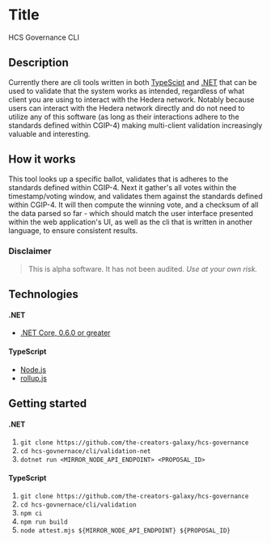 
# Title

HCS Governance CLI

## Description

Currently there are cli tools written in both [TypeScipt](https://www.typescriptlang.org) and [.NET](https://docs.microsoft.com/en-us/dotnet/?WT.mc_id=dotnet-35129-website) that can be used to validate that the system works as intended, regardless of what client you are using to interact with the Hedera network. Notably because users can interact with the Hedera network directly and do not need to utilize any of this software (as long as their interactions adhere to the standards defined within CGIP-4) making multi-client validation increasingly valuable and interesting.

## How it works

This tool looks up a specific ballot, validates that is adheres to the standards defined within CGIP-4. Next it gather's all votes within the timestamp/voting window, and validates them against the standards defined within CGIP-4. It will then compute the winning vote, and a checksum of all the data parsed so far - which should match the user interface presented within the web application's UI, as well as the cli that is written in another language, to ensure consistent results.

### Disclaimer

> This is alpha software. It has not been audited. *Use at your own risk.*

## Technologies

#### .NET

- [.NET Core, 0.6.0 or greater](https://dotnet.microsoft.com/en-us/download)

#### TypeScript

- [Node.js](https://nodejs.org/en/)
- [rollup.js](http://rollupjs.org)

## Getting started

#### .NET
1. `git clone https://github.com/the-creators-galaxy/hcs-governance` 
2. `cd hcs-govnernace/cli/validation-net`
3. `dotnet run <MIRROR_NODE_API_ENDPOINT> <PROPOSAL_ID>`

#### TypeScript
1. `git clone https://github.com/the-creators-galaxy/hcs-governance` 
2. `cd hcs-govnernace/cli/validation`
3. `npm ci`
4. `npm run build`
5. `node attest.mjs ${MIRROR_NODE_API_ENDPOINT} ${PROPOSAL_ID}`